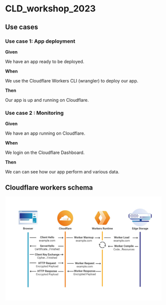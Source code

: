 # CLD_workshop_2023

## Use cases

### Use case 1: App deployment

**Given**

We have an app ready to be deployed.

**When**

We use the Cloudflare Workers CLI (wrangler) to deploy our app.

**Then**

Our app is up and running on Cloudflare.


### Use case 2 : Monitoring

**Given**

We have an app running on Cloudflare.

**When**

We login on the Cloudflare Dashboard.

**Then**

We can can see how our app perform and various data.


## Cloudflare workers schema

![](cloudflare_workers.jpg)